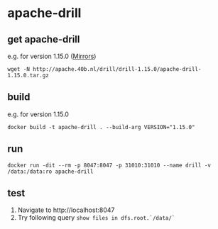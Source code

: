# apache-drill

## get apache-drill 
e.g. for version 1.15.0 ([Mirrors](https://drill.apache.org/download/))
```
wget -N http://apache.40b.nl/drill/drill-1.15.0/apache-drill-1.15.0.tar.gz
```

## build 
e.g. for version 1.15.0
```
docker build -t apache-drill . --build-arg VERSION="1.15.0"
```

## run
```
docker run -dit --rm -p 8047:8047 -p 31010:31010 --name drill -v /data:/data:ro apache-drill
```

## test
1. Navigate to http://localhost:8047
2. Try following query ```show files in dfs.root.`/data/` ```
